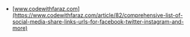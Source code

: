 * [www.codewithfaraz.com](https://www.codewithfaraz.com/article/82/comprehensive-list-of-social-media-share-links-urls-for-facebook-twitter-instagram-and-more)
